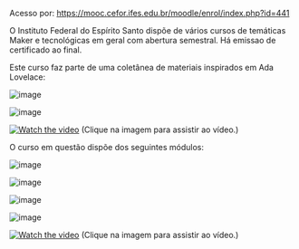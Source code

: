 Acesso por: https://mooc.cefor.ifes.edu.br/moodle/enrol/index.php?id=441

O Instituto Federal do Espírito Santo dispõe de vários cursos de temáticas Maker e tecnológicas em geral com abertura semestral. Há emissao de certificado ao final.

Este curso faz parte de uma coletânea de materiais inspirados em Ada Lovelace:

![image](https://github.com/user-attachments/assets/edcf7478-c058-4d1b-86db-f792bb371066)

![image](https://github.com/user-attachments/assets/50158e65-303f-4b9a-ba2b-2bc77b71f197)

[![Watch the video](https://img.youtube.com/vi/kveunrBU5UM/maxresdefault.jpg)](https://youtu.be/kveunrBU5UM)
(Clique na imagem para assistir ao vídeo.)

O curso em questão dispõe dos seguintes módulos:

![image](https://github.com/user-attachments/assets/fdbcfcca-b173-4df2-a771-3f6892f4f59f)

![image](https://github.com/user-attachments/assets/b090aa00-6a09-4c5c-8860-ca06d7571429)

![image](https://github.com/user-attachments/assets/81c6672a-318d-4139-91a1-c46ebec2144e)

![image](https://github.com/user-attachments/assets/caa760ec-dc9d-437d-8f3b-087e108da059)

[![Watch the video](https://img.youtube.com/vi/tDanTPGpVAY/maxresdefault.jpg)](https://youtu.be/tDanTPGpVAY)
(Clique na imagem para assistir ao vídeo.)
